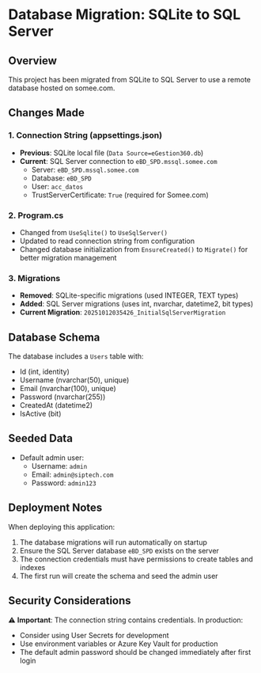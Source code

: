 # Database Migration: SQLite to SQL Server

## Overview
This project has been migrated from SQLite to SQL Server to use a remote database hosted on somee.com.

## Changes Made

### 1. Connection String (appsettings.json)
- **Previous**: SQLite local file (`Data Source=eGestion360.db`)
- **Current**: SQL Server connection to `eBD_SPD.mssql.somee.com`
  - Server: `eBD_SPD.mssql.somee.com`
  - Database: `eBD_SPD`
  - User: `acc_datos`
  - TrustServerCertificate: `True` (required for Somee.com)

### 2. Program.cs
- Changed from `UseSqlite()` to `UseSqlServer()`
- Updated to read connection string from configuration
- Changed database initialization from `EnsureCreated()` to `Migrate()` for better migration management

### 3. Migrations
- **Removed**: SQLite-specific migrations (used INTEGER, TEXT types)
- **Added**: SQL Server migrations (uses int, nvarchar, datetime2, bit types)
- **Current Migration**: `20251012035426_InitialSqlServerMigration`

## Database Schema
The database includes a `Users` table with:
- Id (int, identity)
- Username (nvarchar(50), unique)
- Email (nvarchar(100), unique)
- Password (nvarchar(255))
- CreatedAt (datetime2)
- IsActive (bit)

## Seeded Data
- Default admin user:
  - Username: `admin`
  - Email: `admin@siptech.com`
  - Password: `admin123`

## Deployment Notes
When deploying this application:
1. The database migrations will run automatically on startup
2. Ensure the SQL Server database `eBD_SPD` exists on the server
3. The connection credentials must have permissions to create tables and indexes
4. The first run will create the schema and seed the admin user

## Security Considerations
⚠️ **Important**: The connection string contains credentials. In production:
- Consider using User Secrets for development
- Use environment variables or Azure Key Vault for production
- The default admin password should be changed immediately after first login
